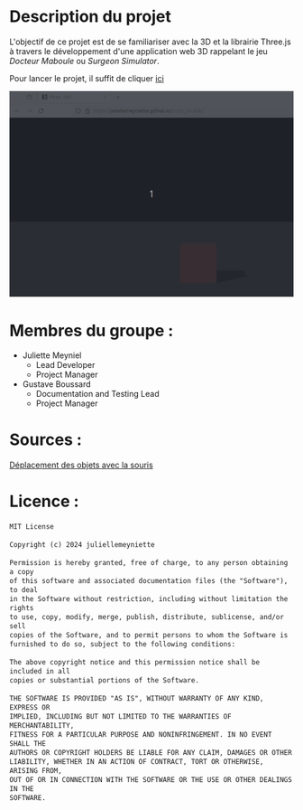 # Description du projet
L'objectif de ce projet est de se familiariser avec la 3D et la librairie Three.js à travers le développement d'une application web 3D rappelant le jeu *Docteur Maboule* ou *Surgeon Simulator*.

Pour lancer le projet, il suffit de cliquer [ici](https://juliellemeyniette.github.io/crazy_toubib)

![](https://github.com/juliellemeyniette/crazy_toubib/blob/main/movin_organ.gif)

# Membres du groupe :
- Juliette Meyniel
  - Lead Developer
  - Project Manager
- Gustave Boussard
  - Documentation and Testing Lead
  - Project Manager

# Sources :
[Déplacement des objets avec la souris](https://schteppe.github.io/cannon.js/examples/threejs_mousepick.html)

# Licence :
    MIT License

    Copyright (c) 2024 juliellemeyniette

    Permission is hereby granted, free of charge, to any person obtaining a copy
    of this software and associated documentation files (the "Software"), to deal
    in the Software without restriction, including without limitation the rights
    to use, copy, modify, merge, publish, distribute, sublicense, and/or sell
    copies of the Software, and to permit persons to whom the Software is
    furnished to do so, subject to the following conditions:

    The above copyright notice and this permission notice shall be included in all
    copies or substantial portions of the Software.

    THE SOFTWARE IS PROVIDED "AS IS", WITHOUT WARRANTY OF ANY KIND, EXPRESS OR
    IMPLIED, INCLUDING BUT NOT LIMITED TO THE WARRANTIES OF MERCHANTABILITY,
    FITNESS FOR A PARTICULAR PURPOSE AND NONINFRINGEMENT. IN NO EVENT SHALL THE
    AUTHORS OR COPYRIGHT HOLDERS BE LIABLE FOR ANY CLAIM, DAMAGES OR OTHER
    LIABILITY, WHETHER IN AN ACTION OF CONTRACT, TORT OR OTHERWISE, ARISING FROM,
    OUT OF OR IN CONNECTION WITH THE SOFTWARE OR THE USE OR OTHER DEALINGS IN THE
    SOFTWARE.
